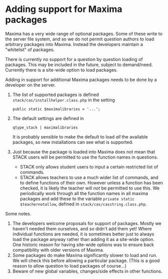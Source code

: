 # Adding support for Maxima packages

Maxima has a very wide range of optional packages.  Some of these write to the server file system, and so we do not permit question authors to load arbitrary packages into Maxima.  Instead the developers maintain a "whitelist" of packages.

There is currently no support for a question by question loading of packages.  This may be included in the future, subject to demand/need.  Currently there is a site-wide option to load packages.

Adding in support for additional Maxima packages needs to be done by a developer on the server.

1. The list of supported packages is defined `stack/cas/installhelper.class.php` in the setting

   `public static $maximalibraries = '...';`

2. The default settings are defined in 

   `qtype_stack | maximalibraries`

   It is probably sensible to make the default to load *all* the available packages, so new installations can see what is supported. 

3. Just because the package is loaded into Maxima does not mean that STACK users will be permitted to use the function names in questions.
   * STACK only allows student users to input a certain restricted list of commands.
   * STACK allows teachers to use a much wider list of commands, and to define functions of their own.  However unless a function has been checked, it is likely the teacher will _not_ be permitted to use this.  We periodically work through all the function names in all maxima packages and add these to the variable `private static $teachernotallow`, defined in `stack/cas/casstring.class.php`.

Some notes.

1. The developers welcome proposals for support of packages.  Mostly we haven't needed them ourselves, and so didn't add them yet!  Where individual functions are needed, it is sometimes better just to always load the package anyway rather than adding it as a site-wide option.  One historic reason for having site-wide options was to ensure back compatibility with older versions of Maxima.
2. Some packages do make Maxima significantly slower to load and run.  We will check this before allowing a particular package.  (This is a good reason to allow question to load packages of course...)
3. Beware of new global variables, changes/side effects in other functions.


